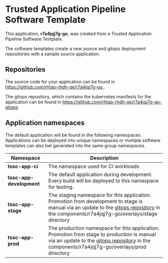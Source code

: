 # Trusted Application Pipeline Software Template

This application, **r7a4jqj7g-go**, was created from a Trusted Application Pipeline Software Template.

The software templates create a new source and gitops deployment repositories with a sample source application. 

## Repositories

The source code for your application can be found in [https://github.com/rhtap-rhdh-qe/r7a4jqj7g-go ](https://github.com/rhtap-rhdh-qe/r7a4jqj7g-go ).
 
The gitops repository, which contains the kubernetes manifests for the application can be found in 
[https://github.com/rhtap-rhdh-qe/r7a4jqj7g-go-gitops ](https://github.com/rhtap-rhdh-qe/r7a4jqj7g-go-gitops ) 

## Application namespaces 

The default application will be found in the following namespaces. Applications can be deployed into unique namespaces or multiple software templates can also bet generated into the same group namespaces.  

|  Namespace   |  Description   |  
| -------- | -------- |
| **tssc-app-ci** | The namespace used for CI workloads |
| **tssc-app-development** | The default application during development. Every build will be deployed to this namespace for testing. |
| **tssc-app-stage** | The staging namespace for this application. Promotion from development to stage is manual via an update to the [gitops repository](https://github.com/rhtap-rhdh-qe/r7a4jqj7g-go-gitops ) in the components/r7a4jqj7g-go/overlays/stage directory |
| **tssc-app-prod** | The production namespace for this application. Promotion from stage to production is manual via an update to the [gitops repository](https://github.com/rhtap-rhdh-qe/r7a4jqj7g-go-gitops ) in the components/r7a4jqj7g-go/overlays/prod directory |